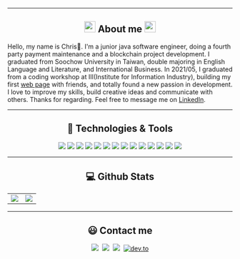 
---

<h2 align="center"><img src= "https://cultofthepartyparrot.com/parrots/hd/parrot.gif" width="25" height="25"/> About me <img src= "https://cultofthepartyparrot.com/parrots/hd/parrot.gif" width="25" height="25"/></h2>

Hello, my name is Chris👋. I'm a junior java software engineer, doing a fourth party payment maintenance and a blockchain project development. I graduated from Soochow University in Taiwan, double majoring in English Language and Literature, and International Business. In 2021/05, I graduated from a coding workshop at III(Institute for Information Industry), building my first [web page](https://github.com/PepperNoodles/PepperNoodles "PepperNoodles") with friends, and totally found a new passion in development. I love to improve my skills, build creative ideas and communicate with others. Thanks for regarding. Feel free to message me on [LinkedIn](https://www.linkedin.com/in/chris-luo-b4b350189/ "LinkedIn").

---

<h2 align="center"> 🔧 Technologies & Tools </h2>

<div align="center">
   <img src="https://img.shields.io/badge/Java-ED8B00?style=for-the-badge&logo=java&logoColor=white" />
   <img src="https://img.shields.io/badge/Spring_Boot-F2F4F9?style=for-the-badge&logo=spring-boot" />
  <img src="https://img.shields.io/badge/Hibernate-59666C?style=for-the-badge&logo=Hibernate&logoColor=white" />
  <img src="https://img.shields.io/badge/MySQL-005C84?style=for-the-badge&logo=mysql&logoColor=white" />
  <img src="https://img.shields.io/badge/PostgreSQL-316192?style=for-the-badge&logo=postgresql&logoColor=white" />
  <img src="https://img.shields.io/badge/rabbitmq-%23FF6600.svg?&style=for-the-badge&logo=rabbitmq&logoColor=white" />
  <img src="https://img.shields.io/badge/redis-%23DD0031.svg?&style=for-the-badge&logo=redis&logoColor=white" />
  <img src="https://img.shields.io/badge/IntelliJIDEA-000000.svg?style=for-the-badge&logo=intellij-idea&logoColor=white" />
  <img src="https://img.shields.io/badge/Eclipse-2C2255?style=for-the-badge&logo=eclipse&logoColor=white" />
   <img src="https://img.shields.io/badge/jQuery-0769AD?style=for-the-badge&logo=jquery&logoColor=white" />
  <img src="https://img.shields.io/badge/HTML5-E34F26?style=for-the-badge&logo=html5&logoColor=white" />
  <img src="https://img.shields.io/badge/JavaScript-323330?style=for-the-badge&logo=javascript&logoColor=F7DF1E" />
   <img src="https://img.shields.io/badge/Windows-0078D6?style=for-the-badge&logo=windows&logoColor=white" />
   <img src="https://img.shields.io/badge/Linux-FCC624?style=for-the-badge&logo=linux&logoColor=black" />
</div>

---

<h2 align="center"> 💻 Github Stats </h2>

<table align="center" width="100%">  
  <tr>
    <td align="center">
      <img src= "https://github-readme-stats.vercel.app/api?username=chrisluo5311&show_icons=true&count_private=true&theme=highcontrast">
    </td>
    <td align="center">
       <img src= "https://github-readme-stats.vercel.app/api/top-langs/?username=chrisluo5311&layout=compact">
    </td>
  </tr>
</table>

---

<h2 align="center"> 😃 Contact me </h2>

<div align="center">
   <a href="https://www.linkedin.com/in/chris-luo-b4b350189/"><img src="https://img.shields.io/badge/LinkedIn-0077B5?style=for-the-badge&logo=linkedin&logoColor=white"></a>&nbsp
   <a href="https://github.com/chrisluo5311/"><img src="https://img.shields.io/badge/GitHub-100000?style=for-the-badge&logo=github&logoColor=white"></a>&nbsp
  <a href="chrislo5311@gmail.com"><img src="https://img.shields.io/badge/Gmail-D14836?style=for-the-badge&logo=gmail&logoColor=white"></a>&nbsp
  <a href="https://dev.to/chrisluo5311"><img alt="dev.to" title="My Dev Blog" src="https://img.shields.io/badge/dev.to-0A0A0A?style=for-the-badge&logo=devdotto&logoColor=white"/></a>
</a>
</div>


